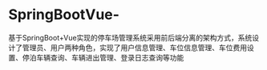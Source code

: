 # SpringBootVue-
基于SpringBoot+Vue实现的停车场管理系统采用前后端分离的架构方式，系统设计了管理员、用户两种角色，实现了用户信息管理、车位信息管理、车位费用设置、停泊车辆查询、车辆进出管理、登录日志查询等功能

